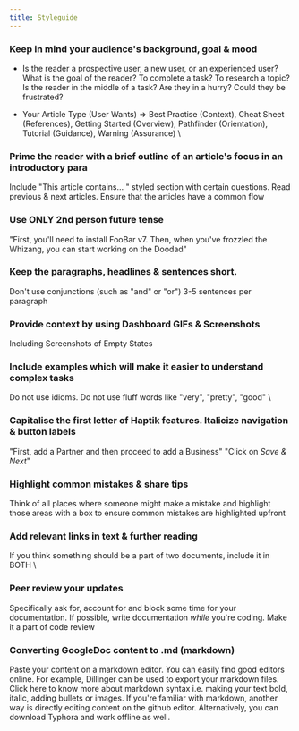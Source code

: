 ```yaml
---
title: Styleguide
---
```


### Keep in mind your audience's background, goal & mood

- Is the reader a prospective user, a new user, or an experienced user? What is the goal of the reader? To complete a task? To research a topic? Is the reader in the middle of a task? Are they in a hurry? Could they be frustrated?

- Your Article Type (User Wants) ⇒ Best Practise (Context), Cheat Sheet (References), Getting Started (Overview), Pathfinder (Orientation), Tutorial (Guidance), Warning (Assurance) \

### Prime the reader with a brief outline of an article's focus in an introductory para

Include "This article contains… " styled section with certain questions. Read previous & next articles. Ensure that the articles have a common flow

### Use ONLY 2nd person future tense

"First, you'll need to install FooBar v7. Then, when you've frozzled the Whizang, you can start working on the Doodad"

### Keep the paragraphs, headlines & sentences short.

Don't use conjunctions (such as "and" or "or") 3-5 sentences per paragraph

### Provide context by using Dashboard GIFs & Screenshots

Including Screenshots of Empty States

### Include examples which will make it easier to understand complex tasks

Do not use idioms. Do not use fluff words like "very", "pretty", "good" \

### Capitalise the first letter of Haptik features. Italicize navigation & button labels

"First, add a Partner and then proceed to add a Business"
"Click on _Save & Next_"

### Highlight common mistakes & share tips

Think of all places where someone might make a mistake and highlight those areas with a box to ensure common mistakes are highlighted upfront

### Add relevant links in text & further reading

If you think something should be a part of two documents, include it in BOTH \

### Peer review your updates

Specifically ask for, account for and block some time for your documentation. If possible, write documentation _while_ you're coding. Make it a part of code review

### Converting GoogleDoc content to .md (markdown)

Paste your content on a markdown editor. You can easily find good editors online. For example, Dillinger can be used to export your markdown files. Click here to know more about markdown syntax i.e. making your text bold, italic, adding bullets or images. If you're familiar with markdown, another way is directly editing content on the github editor. Alternatively, you can download Typhora and work offline as well.
